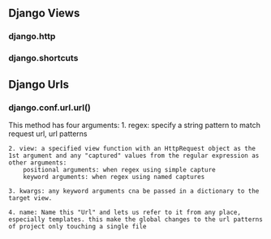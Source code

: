 ## Django Views ##


### django.http ###


### django.shortcuts ###




## Django Urls ##


### django.conf.url.url() ###
This method has four arguments:
    1. regex: specify a string pattern to match request url, url patterns

    2. view: a specified view function with an HttpRequest object as the 1st argument and any "captured" values from the regular expression as other arguments:
        positional arguments: when regex using simple capture
        keyword arguments: when regex using named captures

    3. kwargs: any keyword arguments cna be passed in a dictionary to the target view.

    4. name: Name this "Url" and lets us refer to it from any place, especially templates. this make the global changes to the url patterns of project only touching a single file

